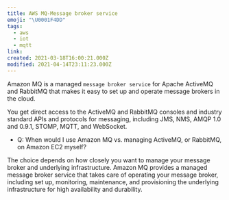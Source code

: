 ```yaml
---
title: AWS MQ-Message broker service
emoji: "\U0001F4DD"
tags:
  - aws
  - iot
  - mqtt
link:
created: 2021-03-18T16:00:21.000Z
modified: 2021-04-14T23:11:23.000Z
---
```


Amazon MQ is a managed `message broker service` for Apache ActiveMQ and RabbitMQ that makes it easy to set up and operate message brokers in the cloud.

You get direct access to the ActiveMQ and RabbitMQ consoles and industry standard APIs and protocols for messaging, including JMS, NMS, AMQP 1.0 and 0.9.1, STOMP, MQTT, and WebSocket.

- Q: When would I use Amazon MQ vs. managing ActiveMQ, or RabbitMQ, on Amazon EC2 myself?

The choice depends on how closely you want to manage your message broker and underlying infrastructure. Amazon MQ provides a managed message broker service that takes care of operating your message broker, including set up, monitoring, maintenance, and provisioning the underlying infrastructure for high availability and durability.
